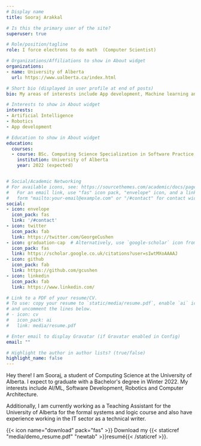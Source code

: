 ```yaml
---
# Display name
title: Sooraj Arakkal

# Is this the primary user of the site?
superuser: true

# Role/position/tagline
role: I force electrons to do math  (Computer Scientist)

# Organizations/Affiliations to show in About widget
organizations:
- name: University of Alberta
  url: https://www.ualberta.ca/index.html

# Short bio (displayed in user profile at end of posts)
bio: My areas of interests include App development, Machine learning and robotics

# Interests to show in About widget
interests:
- Artificial Intelligence
- Robotics
- App development

# Education to show in About widget
education:
  courses:
  - course: BSc. Computing Science Specialization in Software Practice
    institution: University of Alberta
    year: 2022 (expected)


# Social/Academic Networking
# For available icons, see: https://sourcethemes.com/academic/docs/page-builder/#icons
#   For an email link, use "fas" icon pack, "envelope" icon, and a link in the
#   form "mailto:your-email@example.com" or "/#contact" for contact widget.
social:
- icon: envelope
  icon_pack: fas
  link: '/#contact'
- icon: twitter
  icon_pack: fab
  link: https://twitter.com/GeorgeCushen
- icon: graduation-cap  # Alternatively, use `google-scholar` icon from `ai` icon pack
  icon_pack: fas
  link: https://scholar.google.co.uk/citations?user=sIwtMXoAAAAJ
- icon: github
  icon_pack: fab
  link: https://github.com/gcushen
- icon: linkedin
  icon_pack: fab
  link: https://www.linkedin.com/

# Link to a PDF of your resume/CV.
# To use: copy your resume to `static/media/resume.pdf`, enable `ai` icons in `params.toml`, 
# and uncomment the lines below.
# - icon: cv
#   icon_pack: ai
#   link: media/resume.pdf

# Enter email to display Gravatar (if Gravatar enabled in Config)
email: ""

# Highlight the author in author lists? (true/false)
highlight_name: false
---
```


Hey there! I am Sooraj, a student of Computing Science at the University of Alberta. I expect to graduate with a Bachelor's degree in Winter 2022. My interests include AI/ML, Software Development, Robotics and Computer Architecture.

Additionally, I am currently working as a Teaching Assistant for the University of Alberta for the formal systems and logic course and also have experience working in the IT sector as a technical writer.

{{< icon name="download" pack="fas" >}} Download my {{< staticref "media/demo_resume.pdf" "newtab" >}}resumé{{< /staticref >}}.
